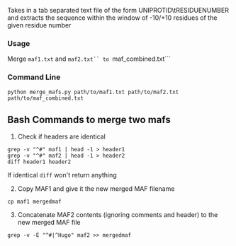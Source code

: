 Takes in a tab separated text file of the form UNIPROTID\tRESIDUENUMBER and extracts the sequence within the window of -10/+10 residues of the given residue number

### Usage
Merge ```maf1.txt``` and ```maf2.txt`` to ```maf_combined.txt```

### Command Line
```
python merge_mafs.py path/to/maf1.txt path/to/maf2.txt path/to/maf_combined.txt
```

## Bash Commands to merge two mafs

1. Check if headers are identical

```
grep -v "^#" maf1 | head -1 > header1
grep -v "^#" maf2 | head -1 > header2
diff header1 header2
```

If identical ```diff``` won't return anything

2. Copy MAF1 and give it the new merged MAF filename
```
cp maf1 mergedmaf
```

3. Concatenate MAF2 contents (ignoring comments and header) to the new merged MAF file
```
grep -v -E "^#|^Hugo" maf2 >> mergedmaf
```

